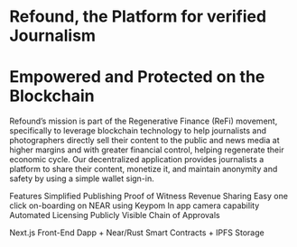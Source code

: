 # Refound, the Platform for verified Journalism
# Empowered and Protected on the Blockchain

Refound’s mission is part of the Regenerative Finance (ReFi) movement, specifically to leverage blockchain technology to help journalists and photographers directly sell their content to the public and news media at higher margins and with greater financial control, helping regenerate their economic cycle. Our decentralized application provides journalists a platform to share their content, monetize it, and maintain anonymity and safety by using a simple wallet sign-in.

Features
Simplified Publishing
Proof of Witness
Revenue Sharing
Easy one click on-boarding on NEAR using Keypom
In app camera capability
Automated Licensing
Publicly Visible Chain of Approvals

Next.js Front-End Dapp + Near/Rust Smart Contracts + IPFS Storage 